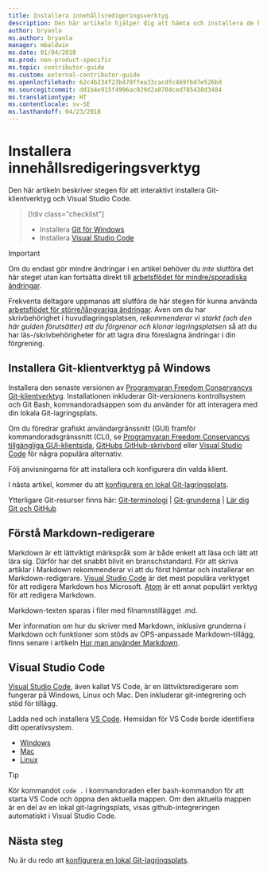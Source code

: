 ```yaml
---
title: Installera innehållsredigeringsverktyg
description: Den här artikeln hjälper dig att hämta och installera de klientverktyg du behöver för Git och för att redigera Markdown-filer.
author: bryanla
ms.author: bryanla
manager: mbaldwin
ms.date: 01/04/2018
ms.prod: non-product-specific
ms.topic: contributor-guide
ms.custom: external-contributor-guide
ms.openlocfilehash: 62c4b234f23b470ffea33cacdfc469fbd7e526bd
ms.sourcegitcommit: dd1b4e915f4996ac029d2a0704ced785438d3484
ms.translationtype: HT
ms.contentlocale: sv-SE
ms.lasthandoff: 04/23/2018
---
```

# <a name="install-content-authoring-tools"></a>Installera innehållsredigeringsverktyg

Den här artikeln beskriver stegen för att interaktivt installera Git-klientverktyg och Visual Studio Code.
> [!div class="checklist"]
> * Installera [Git för Windows](https://git-scm.com/download/win)
> * Installera [Visual Studio Code](https://code.visualstudio.com/)

>[!IMPORTANT]
> Om du endast gör mindre ändringar i en artikel behöver du *inte* slutföra det här steget utan kan fortsätta direkt till [arbetsflödet för mindre/sporadiska ändringar](light-workflow.md).
>
> Frekventa deltagare uppmanas att slutföra de här stegen för kunna använda [arbetsflödet för större/långvariga ändringar](full-workflow.md). Även om du har skrivbehörighet i huvudlagringsplatsen, *rekommenderar vi starkt (och den här guiden förutsätter) att du förgrenar och klonar lagringsplatsen* så att du har läs-/skrivbehörigheter för att lagra dina föreslagna ändringar i din förgrening.

## <a name="install-git-client-tools-on-windows"></a>Installera Git-klientverktyg på Windows

 Installera den senaste versionen av [Programvaran Freedom Conservancys Git-klientverktyg](https://git-scm.com/download/). Installationen inkluderar Git-versionens kontrollsystem och Git Bash, kommandoradsappen som du använder för att interagera med din lokala Git-lagringsplats.

Om du föredrar grafiskt användargränssnitt (GUI) framför kommandoradsgränssnitt (CLI), se [Programvaran Freedom Conservancys tillgängliga GUI-klientsida](https://git-scm.com/downloads/guis), [GitHubs GitHub-skrivbord](https://desktop.github.com/) eller [Visual Studio Code](https://www.visualstudio.com/products/code-vs.aspx) för några populära alternativ.

Följ anvisningarna för att installera och konfigurera din valda klient.

I nästa artikel, kommer du att [konfigurera en lokal Git-lagringsplats](get-started-setup-local.md).

   Ytterligare Git-resurser finns här: [Git-terminologi](https://help.github.com/articles/github-glossary) | [Git-grunderna](https://git-scm.com/book/en/v2/Getting-Started-Git-Basics) | [Lär dig Git och GitHub](https://help.github.com/articles/good-resources-for-learning-git-and-github/)

## <a name="understand-markdown-editors"></a>Förstå Markdown-redigerare

Markdown är ett lättviktigt märkspråk som är både enkelt att läsa och lätt att lära sig. Därför har det snabbt blivit en branschstandard. För att skriva artiklar i Markdown rekommenderar vi att du först hämtar och installerar en Markdown-redigerare.  [Visual Studio Code](https://code.visualstudio.com/) är det mest populära verktyget för att redigera Markdown hos Microsoft. [Atom](https://atom.io) är ett annat populärt verktyg för att redigera Markdown.

Markdown-texten sparas i filer med filnamnstillägget .md.

Mer information om hur du skriver med Markdown, inklusive grunderna i Markdown och funktioner som stöds av OPS-anpassade Markdown-tillägg, finns senare i artikeln [Hur man använder Markdown](how-to-write-use-markdown.md).

## <a name="visual-studio-code"></a>Visual Studio Code

[Visual Studio Code](https://code.visualstudio.com/), även kallat VS Code, är en lättviktsredigerare som fungerar på Windows, Linux och Mac. Den inkluderar git-integrering och stöd för tillägg.

Ladda ned och installera [VS Code](https://code.visualstudio.com/). Hemsidan för VS Code borde identifiera ditt operativsystem.

- [Windows](https://code.visualstudio.com/docs/setup/windows)
- [Mac](https://code.visualstudio.com/docs/setup/mac)
- [Linux](https://code.visualstudio.com/docs/setup/linux)

> [!TIP]
> Kör kommandot `code .` i kommandoraden eller bash-kommandon för att starta VS Code och öppna den aktuella mappen. Om den aktuella mappen är en del av en lokal git-lagringsplats, visas github-integreringen automatiskt i Visual Studio Code.

## <a name="next-steps"></a>Nästa steg

Nu är du redo att [konfigurera en lokal Git-lagringsplats](get-started-setup-local.md).
